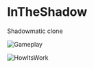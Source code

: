 # InTheShadow
Shadowmatic clone

![Gameplay](Gifs/Gameplay.gif)

![HowItsWork](Gifs/HowItsWork.gif)
